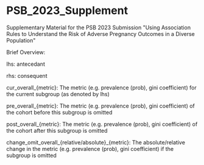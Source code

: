 # PSB_2023_Supplement

Supplementary Material for the PSB 2023 Submission "Using Association Rules to Understand the Risk of Adverse Pregnancy
Outcomes in a Diverse Population"

Brief Overview:

lhs: antecedant

rhs: consequent

cur_overall_{metric}: The metric (e.g. prevalence (prob), gini coefficient) for the current subgroup (as denoted by lhs)

pre_overall_{metric}: The metric (e.g. prevalence (prob), gini coefficient) of the cohort before this subgroup is omitted

post_overall_{metric}: The metric (e.g. prevalence (prob), gini coefficient) of the cohort after this subgroup is omitted

change_omit_overall_{relative/absolute}_{metric}: The absolute/relative change in the metric (e.g. prevalence (prob), gini coefficient) if the subgroup is omitted
